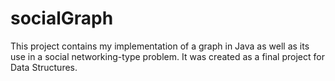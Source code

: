 # socialGraph
This project contains my implementation of a graph in Java as well as its use in a social networking-type problem. It was created as a final project for Data Structures.
